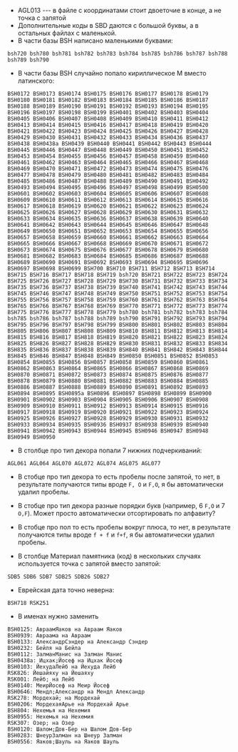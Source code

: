 
* AGL013 --- в файле с координатами стоит двоеточие в конце, а не точка с запятой
* Дополнительные коды в SBD даются с большой буквы, а в остальных файлах с маленькой.
* В части базы BSH написано маленькими буквами:
```
bsh720 bsh780 bsh781 bsh782 bsh783 bsh784 bsh785 bsh786 bsh787 bsh788 bsh789 bsh790
```

* В части базы BSH случайно попало кириллическое М вместо латинского:

```
BSH0172 BSH0173 BSH0174 BSH0175 BSH0176 BSH0177 BSH0178 BSH0179 BSH0180 BSH0181 BSH0182 BSH0183 BSH0184 BSH0185 BSH0186 BSH0187 BSH0188 BSH0189 BSH0190 BSH0191 BSH0192 BSH0193 BSH0194 BSH0195 BSH0196 BSH0197 BSH0198 BSH0199 BSH0401 BSH0402 BSH0403 BSH0404 BSH0405 BSH0406 BSH0407 BSH0408 BSH0409 BSH0410 BSH0411 BSH0412 BSH0413 BSH0414 BSH0415 BSH0416 BSH0417 BSH0418 BSH0419 BSH0420 BSH0421 BSH0422 BSH0423 BSH0424 BSH0425 BSH0426 BSH0427 BSH0428 BSH0429 BSH0430 BSH0431 BSH0432 BSH0433 BSH0434 BSH0436 BSH0437 BSH0438 BSH0438a BSH0439 BSH0440 BSH0441 BSH0442 BSH0443 BSH0444 BSH0445 BSH0446 BSH0447 BSH0448 BSH0449 BSH0450 BSH0451 BSH0452 BSH0453 BSH0454 BSH0455 BSH0456 BSH0457 BSH0458 BSH0459 BSH0460 BSH0461 BSH0462 BSH0463 BSH0464 BSH0465 BSH0466 BSH0467 BSH0468 BSH0469 BSH0470 BSH0471 BSH0472 BSH0473 BSH0474 BSH0475 BSH0476 BSH0477 BSH0478 BSH0479 BSH0480 BSH0481 BSH0482 BSH0483 BSH0484 BSH0485 BSH0486 BSH0487 BSH0488 BSH0489 BSH0490 BSH0491 BSH0492 BSH0493 BSH0494 BSH0495 BSH0496 BSH0497 BSH0498 BSH0499 BSH0500 BSH0601 BSH0602 BSH0603 BSH0604 BSH0605 BSH0606 BSH0607 BSH0608 BSH0609 BSH0610 BSH0611 BSH0612 BSH0613 BSH0614 BSH0615 BSH0616 BSH0617 BSH0618 BSH0619 BSH0620 BSH0621 BSH0622 BSH0623 BSH0624 BSH0625 BSH0626 BSH0627 BSH0628 BSH0629 BSH0630 BSH0631 BSH0632 BSH0633 BSH0634 BSH0635 BSH0636 BSH0637 BSH0638 BSH0639 BSH0640 BSH0641 BSH0642 BSH0643 BSH0644 BSH0645 BSH0646 BSH0647 BSH0648 BSH0649 BSH0650 BSH0651 BSH0652 BSH0653 BSH0654 BSH0655 BSH0656 BSH0657 BSH0658 BSH0659 BSH0660 BSH0661 BSH0662 BSH0663 BSH0664 BSH0665 BSH0666 BSH0667 BSH0668 BSH0669 BSH0670 BSH0671 BSH0672 BSH0673 BSH0674 BSH0675 BSH0676 BSH0677 BSH0678 BSH0679 BSH0680 BSH0681 BSH0682 BSH0683 BSH0684 BSH0685 BSH0686 BSH0687 BSH0688 BSH0689 BSH0690 BSH0691 BSH0692 BSH0693 BSH0694 BSH0695 BSH0696 BSH0697 BSH0698 BSH0699 BSH700 BSH710 BSH711 BSH712 BSH713 BSH714 BSH715 BSH716 BSH717 BSH718 BSH719 bsh720 BSH721 BSH722 BSH723 BSH724 BSH725 BSH726 BSH727 BSH728 BSH729 BSH730 BSH731 BSH732 BSH733 BSH734 BSH735 BSH736 BSH737 BSH738 BSH739 BSH740 BSH741 BSH742 BSH743 BSH744 BSH745 BSH746 BSH747 BSH748 BSH749 BSH750 BSH751 BSH752 BSH753 BSH754 BSH755 BSH756 BSH757 BSH758 BSH759 BSH760 BSH761 BSH762 BSH763 BSH764 BSH765 BSH766 BSH767 BSH768 BSH769 BSH770 BSH771 BSH772 BSH773 BSH774 BSH775 BSH776 BSH777 BSH778 BSH779 bsh780 bsh781 bsh782 bsh783 bsh784 bsh785 bsh786 bsh787 bsh788 bsh789 bsh790 BSH791 BSH792 BSH793 BSH794 BSH795 BSH796 BSH797 BSH798 BSH799 BSH800 BSH801 BSH802 BSH803 BSH804 BSH805 BSH806 BSH807 BSH808 BSH809 BSH810 BSH811 BSH812 BSH813 BSH814 BSH815 BSH816 BSH817 BSH818 BSH819 BSH820 BSH821 BSH822 BSH823 BSH824 BSH825 BSH826 BSH827 BSH828 BSH829 BSH830 BSH831 BSH832 BSH833 BSH834 BSH835 BSH836 BSH837 BSH838 BSH839 BSH840 BSH841 BSH842 BSH843 BSH844 BSH845 BSH846 BSH847 BSH848 BSH849 BSH0850 BSH0851 BSH0852 BSH0853 BSH0854 BSH0855 BSH0856 BSH0857 BSH0858 BSH0859 BSH0860 BSH0861 BSH0862 BSH0863 BSH0864 BSH0865 BSH0866 BSH0867 BSH0868 BSH0869 BSH0870 BSH0871 BSH0872 BSH0873 BSH0874 BSH0875 BSH0876 BSH0877 BSH0878 BSH0879 BSH0880 BSH0881 BSH0882 BSH0883 BSH0884 BSH0885 BSH0886 BSH0887 BSH0888 BSH0889 BSH0890 BSH0891 BSH0892 BSH0893 BSH0894 BSH0895 BSH0895a BSH0896 BSH0897 BSH0898 BSH0899 BSH0900 BSH0901 BSH0902 BSH0903 BSH0904 BSH0905 BSH0906 BSH0907 BSH0908 BSH0909 BSH0910 BSH0911 BSH0912 BSH0913 BSH0914 BSH0915 BSH0916 BSH0917 BSH0918 BSH0919 BSH0920 BSH0921 BSH0922 BSH0923 BSH0924 BSH0925 BSH0926 BSH0927 BSH0928 BSH0929 BSH0930 BSH0931 BSH0932 BSH0933 BSH0934 BSH0935 BSH0936 BSH0937 BSH0938 BSH0939 BSH0940 BSH0941 BSH0942 BSH0943 BSH0944 BSH0945 BSH0946 BSH0947 BSH0948 BSH0949 BSH0950
```

* В столбце про тип декора попали 7 нижних подчеркиваний:

```
AGL061 AGL064 AGL070 AGL072 AGL074 AGL075 AGL077
```

* В стобце про тип декора то есть пробелы после запятой, то нет, в результате получаются типы вроде `F, O` и `F,O`, я бы автоматически удалил пробелы.


* В стобце про тип декора разные порядки букв (например, 6 `F,O` и 7 `O,F`). Может просто автоматически отсортировать по алфавиту?

* В стобце про пол то есть пробелы вокруг плюса, то нет, в результате получаются типы вроде `f + f` и `f+f`, я бы автоматически удалил пробелы.

* В столбце Материал памятника (код) в нескольких случаях используется точка с запятой вместо запятой:

```
SDB5 SDB6 SDB7 SDB25 SDB26 SDB27
```

* Еврейская дата точно неверна:
```
BSH718 RSK251
```

* В именах нужно заменить 

```
BSH0125: АвраамЯаков на Авраам Яаков
BSH0939: Авраама на Авраам
BSH0133: АлександрСэндер на Александр Сэндер
BSH0232: Бейля на Бейла
BSH0112: ЗалманМанис на Залман Манис
BSH0438a: Ицхак;Йосеф на Ицхак Йосеф
BSH0103: ЙехудаЛейб на Йехуда Лейб
RSK826: Йешайяху на Йешаяху
RSK001: Лейб; на Лейб
BSH0140: МеирЙосеф на Меир Йосеф
BSH0646: Мендл;Александр на Мендл Александр
RSK278: Мордехай; на Мордехай
BSH0206: МордехаяАрье на Мордехай Арье
BSH804: Нехемья на Нехемия
BSH0955: Нехемья на Нехемия
RSK307: Озер; на Озер
BSH0120: Шалом;Дов-Бер на Шалом Дов-Бер
BSH0283: ШнеурЗалман на Шнеур Залман
BSH0556: Яаков;Шауль на Яаков Шауль
```
